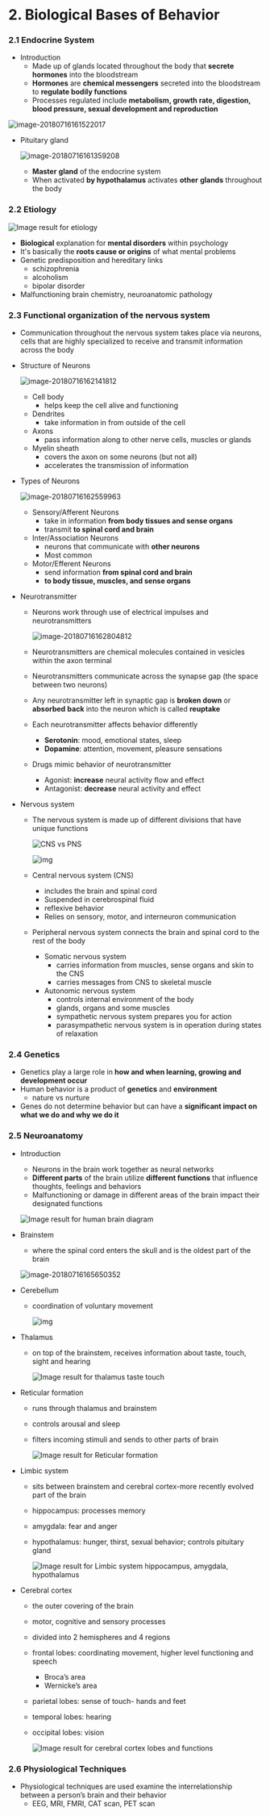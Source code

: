 # 2. Biological Bases of Behavior

### 2.1 Endocrine System

- Introduction
  - Made up of glands located throughout the body that **secrete** **hormones** into the bloodstream 
  - **Hormones** are **chemical messengers** secreted into the bloodstream to **regulate bodily functions**
  - Processes regulated include **metabolism, growth rate, digestion, blood pressure, sexual development and reproduction**

![image-20180716161522017](assets/image-20180716161522017.png)

- Pituitary gland

  ![image-20180716161359208](assets/image-20180716161359208.png)

  - **Master** **gland** of the endocrine system
  - When activated **by hypothalamus** activates **other** **glands** throughout the body

### 2.2 Etiology

![Image result for etiology](assets/n4cq3rhtho.jpg)

- **Biological** explanation for **mental disorders** within psychology
- It's basically the **roots cause or origins** of what mental problems
- Genetic predisposition and hereditary links 
  - schizophrenia
  - alcoholism
  - bipolar disorder 
- Malfunctioning brain chemistry, neuroanatomic pathology

### 2.3 Functional organization of the nervous system 

- Communication throughout the nervous system takes place via neurons, cells that are highly specialized to receive and transmit information across the body

- Structure of Neurons

  ![image-20180716162141812](assets/image-20180716162141812.png)

  - Cell body
    - helps keep the cell alive and functioning
  - Dendrites
    - take information in from outside of the cell
  - Axons
    - pass information along to other nerve cells, muscles or glands
  - Myelin sheath
    - covers the axon on some neurons (but not all)
    - accelerates the transmission of information

- Types of Neurons

  ![image-20180716162559963](assets/image-20180716162559963.png)

  - Sensory/Afferent Neurons
    - take in information **from body tissues and sense organs**
    - transmit **to spinal cord and brain**
  - Inter/Association Neurons
    - neurons that communicate with **other neurons**
    - Most common
  - Motor/Efferent Neurons
    - send information **from spinal cord and brain** 
    - **to body tissue, muscles, and sense organs**

- Neurotransmitter

  - Neurons work through use of electrical impulses and neurotransmitters

    ![image-20180716162804812](assets/image-20180716162804812.png)

  - Neurotransmitters are chemical molecules contained in vesicles within the axon terminal

  - Neurotransmitters communicate across the synapse gap (the space between two neurons)

  - Any neurotransmitter left in synaptic gap is **broken down** or **absorbed** **back** into the neuron which is called **reuptake**

  - Each neurotransmitter affects behavior differently

    - **Serotonin**: mood, emotional states, sleep
    - **Dopamine**: attention, movement, pleasure sensations

  - Drugs mimic behavior of neurotransmitter

    - Agonist: **increase** neural activity flow and effect
    - Antagonist: **decrease** neural activity and effect

- Nervous system

  - The nervous system is made up of different divisions that have unique functions

    ![CNS vs PNS](assets/cns-vs-pns_med.jpeg)

    ![img](assets/Imagen1.png)

  - Central nervous system (CNS)

    - includes the brain and spinal cord
    - Suspended in cerebrospinal fluid
    - reflexive behavior
    - Relies on sensory, motor, and interneuron communication

  - Peripheral nervous system connects the brain and spinal cord to the rest of the body

    - Somatic nervous system
      - carries information from muscles, sense organs and skin to the CNS
      - carries messages from CNS to skeletal muscle 
    - Autonomic nervous system
      - controls internal environment of the body
      - glands, organs and some muscles
      - sympathetic nervous system prepares you for action
      - parasympathetic nervous system is in operation during states of relaxation

### 2.4 Genetics

- Genetics play a large role in **how and when learning, growing and development occur**
- Human behavior is a product of **genetics** and **environment**
  - nature vs nurture
- Genes do not determine behavior but can have a **significant impact on what we do and why we do it**

### 2.5 Neuroanatomy

- Introduction
  - Neurons in the brain work together as neural networks 
  - **Different parts** of the brain utilize **different functions** that influence thoughts, feelings and behaviors
  - Malfunctioning or damage in different areas of the brain impact their designated functions

  ![Image result for human brain diagram](assets/human-brain-anatomy-ppt-human-anatomy-and-physiology-diagrams-human-brain-diagram-nice.jpg)

- Brainstem

  - where the spinal cord enters the skull and is the oldest part of the brain

  ![image-20180716165650352](assets/image-20180716165650352.png)

- Cerebellum

  - coordination of voluntary movement

    ![img](assets/1u2x1.jpg)

- Thalamus

  - on top of the brainstem, receives information about taste, touch, sight and hearing

    ![Image result for thalamus taste touch](assets/tumblr_inline_o34cn4fEfu1qaonsc_540.jpg)

- Reticular formation

  - runs through thalamus and brainstem

  - controls arousal and sleep

  - filters incoming stimuli and sends to other parts of brain

    ![Image result for Reticular formation](assets/reticular-formation-radiation-impulses-motor-projections.jpg)

- Limbic system

  - sits between brainstem and cerebral cortex-more recently evolved part of the brain

  - hippocampus: processes memory

  - amygdala: fear and anger

  - hypothalamus: hunger, thirst, sexual behavior; controls pituitary gland

    ![Image result for Limbic system hippocampus, amygdala, hypothalamus](assets/limbicsystem.jpg)

- Cerebral cortex

  - the outer covering of the brain

  - motor, cognitive and sensory processes

  - divided into 2 hemispheres and 4 regions

  - frontal lobes: coordinating movement, higher level functioning and speech

    - Broca’s area
    - Wernicke’s area

  - parietal lobes: sense of touch- hands and feet

  - temporal lobes: hearing

  - occipital lobes: vision

    ![Image result for cerebral cortex lobes and functions](assets/tumblr_nf01wdoOBe1u1i4d4o1_1280.jpg)

### 2.6 Physiological Techniques

- Physiological techniques are used examine the interrelationship between a person’s brain and their behavior
  - EEG, MRI, FMRI, CAT scan, PET scan

